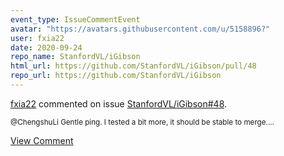 ```yaml
---
event_type: IssueCommentEvent
avatar: "https://avatars.githubusercontent.com/u/5158896?"
user: fxia22
date: 2020-09-24
repo_name: StanfordVL/iGibson
html_url: https://github.com/StanfordVL/iGibson/pull/48
repo_url: https://github.com/StanfordVL/iGibson
---
```


<a href='https://github.com/fxia22' target='_blank'>fxia22</a> commented on issue <a href='https://github.com/StanfordVL/iGibson/pull/48' target='_blank'>StanfordVL/iGibson#48</a>.

<small>@ChengshuLi Gentle ping. I tested a bit more, it should be stable to merge....</small>

<a href='https://github.com/StanfordVL/iGibson/pull/48' target='_blank'>View Comment</a>